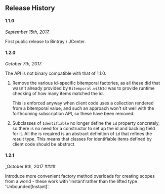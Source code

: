 ## Release History ##

#### 1.1.0 ####

_September 15th, 2017._

First public release to Bintray / JCenter.

#### 1.2.0 ####

_October 7th, 2017._

The API is not binary compatible with that of 1.1.0.

1. Remove the various id-specific bitemporal factories, as all these did that wasn't already provided by `Bitemporal.withId` was to provide runtime checking of how many items matched the id.

   This is enforced anyway when client code uses a collection rendered from a bitemporal value, and such an approach won't sit well with the forthcoming subscription API, so these have been removed.

1. Subclasses of `Identifiable` no longer define the `id` property concretely, so there is no need for a constructor to set up the id and backing field for it. All the is required is an abstract definition of `id` that refines the result type. This means that classes for identifiable items defined by client code should be abstract.

#### 1.2.1 ####

_October 8th, 2017 ####

Introduce more convenient factory method overloads for creating scopes from a world - these work with 'Instant'rather than the lifted type 'Unbounded[Instant]'.
